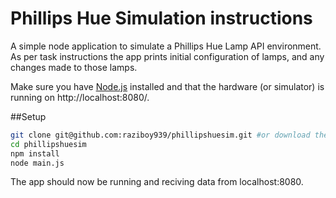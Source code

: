 # Phillips Hue Simulation instructions

A simple node application to simulate a Phillips Hue Lamp API environment.  
As per task instructions the app prints initial configuration of lamps, and any changes made to those lamps.





Make sure you have [Node.js](http://nodejs.org/) installed and that the hardware (or simulator) is 
running on http://localhost:8080/.




##Setup



```sh
git clone git@github.com:raziboy939/phillipshuesim.git #or download the zip file and extract contents.
cd phillipshuesim
npm install
node main.js
```

The app should now be running and reciving data from localhost:8080.

